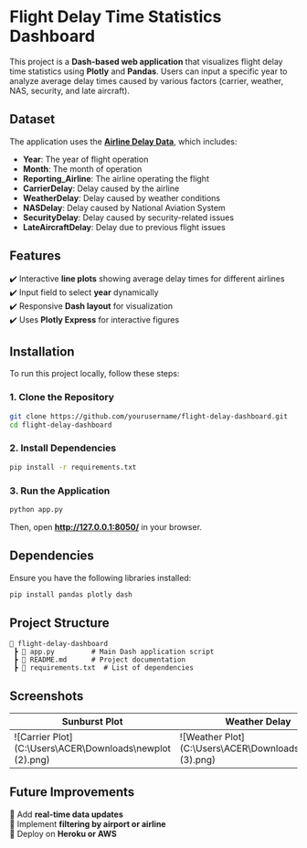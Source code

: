 # **Flight Delay Time Statistics Dashboard**  

This project is a **Dash-based web application** that visualizes flight delay time statistics using **Plotly** and **Pandas**. Users can input a specific year to analyze average delay times caused by various factors (carrier, weather, NAS, security, and late aircraft).  

## **Dataset**  
The application uses the **[Airline Delay Data](https://cf-courses-data.s3.us.cloud-object-storage.appdomain.cloud/IBMDeveloperSkillsNetwork-DV0101EN-SkillsNetwork/Data%20Files/airline_data.csv)**, which includes:  
- **Year**: The year of flight operation  
- **Month**: The month of operation  
- **Reporting_Airline**: The airline operating the flight  
- **CarrierDelay**: Delay caused by the airline  
- **WeatherDelay**: Delay caused by weather conditions  
- **NASDelay**: Delay caused by National Aviation System  
- **SecurityDelay**: Delay caused by security-related issues  
- **LateAircraftDelay**: Delay due to previous flight issues  

## **Features**  
✔️ Interactive **line plots** showing average delay times for different airlines  
✔️ Input field to select **year** dynamically  
✔️ Responsive **Dash layout** for visualization  
✔️ Uses **Plotly Express** for interactive figures  

## **Installation**  
To run this project locally, follow these steps:  

### **1. Clone the Repository**  
```bash
git clone https://github.com/yourusername/flight-delay-dashboard.git
cd flight-delay-dashboard
```

### **2. Install Dependencies**  
```bash
pip install -r requirements.txt
```

### **3. Run the Application**  
```bash
python app.py
```
Then, open **http://127.0.0.1:8050/** in your browser.  

## **Dependencies**  
Ensure you have the following libraries installed:  
```bash
pip install pandas plotly dash
```

## **Project Structure**  
```
📂 flight-delay-dashboard  
 ┣ 📜 app.py         # Main Dash application script  
 ┣ 📜 README.md      # Project documentation  
 ┣ 📜 requirements.txt  # List of dependencies  
```

## **Screenshots**  
| Sunburst Plot | Weather Delay |
|--------------|--------------|
| ![Carrier Plot](C:\Users\ACER\Downloads\newplot (2).png) | ![Weather Plot](C:\Users\ACER\Downloads\newplot (3).png) |

## **Future Improvements**  
🔹 Add **real-time data updates**  
🔹 Implement **filtering by airport or airline**  
🔹 Deploy on **Heroku or AWS**  
